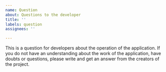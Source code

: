 ```yaml
---
name: Question
about: Questions to the developer
title: ''
labels: question
assignees: ''

---
```


This is a question for developers about the operation of the application. If you do not have an understanding about the work of the application, have doubts or questions, please write and get an answer from the creators of the project.
